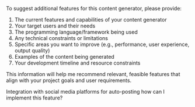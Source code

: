 To suggest additional features for this content generator, please provide:

1. The current features and capabilities of your content generator
2. Your target users and their needs
3. The programming language/framework being used
4. Any technical constraints or limitations
5. Specific areas you want to improve (e.g., performance, user experience, output quality)
6. Examples of the content being generated
7. Your development timeline and resource constraints

This information will help me recommend relevant, feasible features that align with your project goals and user requirements.

Integration with social media platforms for auto-posting how can I implement this feature?
